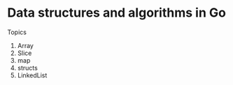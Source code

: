# Data structures and algorithms in Go

Topics
<ol>
<li>Array</li>
<li>Slice</li>
<li>map</li>
<li>structs</li>
<li>LinkedList</li>
</ol>